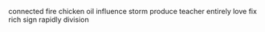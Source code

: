 connected fire chicken oil influence storm produce teacher entirely love fix rich sign rapidly division